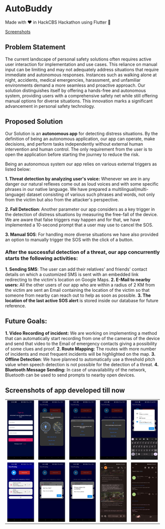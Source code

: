   # AutoBuddy

  Made with ❤️ in HackCBS Hackathon using Flutter 🦾

  <a href="https://github.com/Aaditya1612/autobuddy#screenshots-of-app-developed-till-now">Screenshots</a>

## Problem Statement
The current landscape of personal safety solutions often requires active user interaction for implementation and use cases. This reliance on manual input can be limiting and may not adequately address situations that require immediate and autonomous responses. Instances such as walking alone at night, accidents, medical emergencies, harassment, and unfamiliar environments demand a more seamless and proactive approach. Our solution distinguishes itself by offering a hands-free and autonomous system, providing users with a comprehensive safety net while still offering manual options for diverse situations. This innovation marks a significant advancement in personal safety technology.

## Proposed Solution
Our Solution is an **autonomous app** for detecting distress situations. By the definition of being an autonomous application, our app can operate, make decisions, and perform tasks independently without external human intervention and human control. The only requirement from the user is to open the application before starting the journey to reduce the risk.

Being an autonomous system our app relies on various external triggers as listed below:

**1. Threat detection by analyzing user's voice:** Whenever we are in any danger our natural reflexes come out as loud voices and with some specific phrases in our native language. We have prepared
a multilingual(multi-language) dataset consisting of various such phrases and words, not only from the victim but also from the attacker's perspective. 

**2. Fall Detection**: Another parameter our app considers as a key trigger in the detection of distress situations by measuring the free-fall of the device.
We are aware that false triggers may happen and for that, we have implemented a 10-second prompt that a user may use to cancel the SOS.

**3. Manual SOS**:  For handling more diverse situations we have also provided an option to manually trigger the SOS with the click of a button.

### After the successful detection of a threat, our app concurrently starts the following activities:
**1. Sending SMS**: The user can add their relatives' and friends' contact details on which a customized SMS is sent with an embedded link redirecting to the victim's location on Google Maps. 
**2. E-Mail to nearby users:** All the other users of our app who are within a radius of 2 KM from the victim are sent an Email containing the location of the victim so that someone from nearby can reach out to help as soon as possible.
**3. The location of the last active SOS alert** is stored inside our database for future reference.

## Future Goals:
**1. Video Recording of incident:** We are working on implementing a method that can automatically start recording from one of the cameras of the device and send that video to the Email of emergency contacts giving a possibility of some clues and proof.
**2. Route Mapping:** The routes with more number of incidents and most frequent incidents will be highlighted on the map.
**3. Offline Detection**: We have planned to automatically use a threshold pitch value when speech detection is not possible for the detection of a threat.
**4. Bluetooth Message Sending:** In case of unavailability of the network, Bluetooth can be used to send prompts to nearby open devices.


## Screenshots of app developed till now
<table>
  <tr>
    <td><img src="https://github.com/Aaditya1612/autobuddy/blob/main/screenshots/s11.jpg"/>
</td>
    <td><img src = "https://github.com/Aaditya1612/autobuddy/blob/main/screenshots/s7.jpg"/></td>
    <td><img src = "https://github.com/Aaditya1612/autobuddy/blob/main/screenshots/s6.jpg/"></td>
    <td><img src="https://github.com/Aaditya1612/autobuddy/blob/main/screenshots/s5.jpg"/></td>
    <td><img src="https://github.com/Aaditya1612/autobuddy/blob/main/screenshots/s10.jpg"/></td
                                                                                             </tr>
  <tr>
    <td><img src="https://github.com/Aaditya1612/autobuddy/blob/main/screenshots/s9.jpg"/></td>
    <td><img src="https://github.com/Aaditya1612/autobuddy/blob/main/screenshots/s2.jpg"/></td>
    <td><img src="https://github.com/Aaditya1612/autobuddy/blob/main/screenshots/s3.jpg"/></td>
    <td><img src="https://github.com/Aaditya1612/autobuddy/blob/main/screenshots/s1.jpg"/></td>
    <td><img src="https://github.com/Aaditya1612/autobuddy/blob/main/screenshots/s12.jpg"/></td>
  </tr>
</table>

